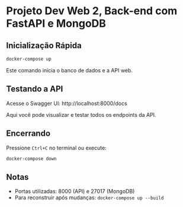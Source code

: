 # Projeto Dev Web 2, Back-end com FastAPI e MongoDB

## Inicialização Rápida

```bash
docker-compose up
```

Este comando inicia o banco de dados e a API web.

## Testando a API

Acesse o Swagger UI: http://localhost:8000/docs

Aqui você pode visualizar e testar todos os endpoints da API.

## Encerrando

Pressione `Ctrl+C` no terminal ou execute:

```bash
docker-compose down
```

## Notas

- Portas utilizadas: 8000 (API) e 27017 (MongoDB)
- Para reconstruir após mudanças: `docker-compose up --build`
